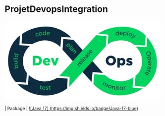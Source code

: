 # ProjetDevopsIntegration

![Project logo](logo.png)




| Package | [![Java 17] (https://img.shields.io/badge/Java-17-blue)](https://www.oracle.com/java/technologies/javase/jdk17-archive-downloads.html) 